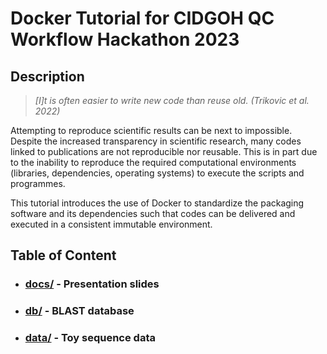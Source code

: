 # Docker Tutorial for CIDGOH QC Workflow Hackathon 2023

## Description
> *[I]t is often easier to write new code than reuse old. (Trikovic et al. 2022)*

Attempting to reproduce scientific results can be next to impossible. Despite the increased transparency in scientific research, many codes linked to publications are not reproducible nor reusable. This is in part due to the inability to reproduce the required computational environments (libraries, dependencies, operating systems) to execute the scripts and programmes.

This tutorial introduces the use of Docker to standardize the packaging software and its dependencies such that codes can be delivered and executed in a consistent immutable environment.

## Table of Content
* ### [docs/](https://github.com/jimmyliu1326/cidgoh_docker_2023/tree/main/docs) - Presentation slides
* ### [db/](https://github.com/jimmyliu1326/cidgoh_docker_2023/tree/main/db) - BLAST database
* ### [data/](https://github.com/jimmyliu1326/cidgoh_docker_2023/tree/main/data) - Toy sequence data